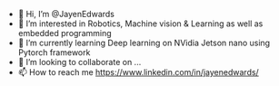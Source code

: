 - 👋 Hi, I’m @JayenEdwards
- 👀 I’m interested in Robotics, Machine vision & Learning as well as embedded programming
- 🌱 I’m currently learning Deep learning on NVidia Jetson nano using Pytorch framework 
- 💞️ I’m looking to collaborate on ...
- 📫 How to reach me https://www.linkedin.com/in/jayenedwards/

<!---
JayenEdwards/JayenEdwards is a ✨ special ✨ repository because its `README.md` (this file) appears on your GitHub profile.
You can click the Preview link to take a look at your changes.
--->
